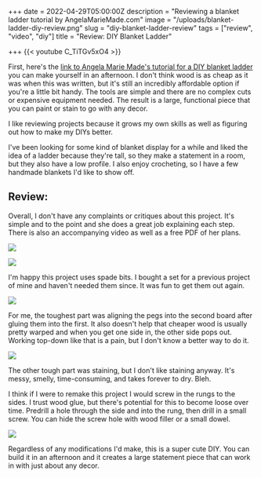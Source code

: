 
+++
date = 2022-04-29T05:00:00Z
description = "Reviewing a blanket ladder tutorial by AngelaMarieMade.com"
image = "/uploads/blanket-ladder-diy-review.png"
slug = "diy-blanket-ladder-review"
tags = ["review", "video", "diy"]
title = "Review: DIY Blanket Ladder"

+++
{{< youtube C_TiTGv5xO4 >}}

First, here's the [link to Angela Marie Made's tutorial for a DIY blanket ladder](https://angelamariemade.com/easy-diy-blanket-ladder/) you can make yourself in an afternoon. I don't think wood is as cheap as it was when this was written, but it's still an incredibly affordable option if you're a little bit handy. The tools are simple and there are no complex cuts or expensive equipment needed. The result is a large, functional piece that you can paint or stain to go with any decor.

I like reviewing projects because it grows my own skills as well as figuring out how to make my DIYs better.

I've been looking for some kind of blanket display for a while and liked the idea of a ladder because they're tall, so they make a statement in a room, but they also have a low profile. I also enjoy crocheting, so I have a few handmade blankets I'd like to show off.

## Review:

Overall, I don't have any complaints or critiques about this project. It's simple and to the point and she does a great job explaining each step. There is also an accompanying video as well as a free PDF of her plans.

![](/uploads/ladder-10-degree-angles.jpg)

![](/uploads/ladder-dowels.jpg)

I'm happy this project uses spade bits. I bought a set for a previous project of mine and haven't needed them since. It was fun to get them out again.

![](/uploads/ladder-holes-from-spade-bit.jpg)

For me, the toughest part was aligning the pegs into the second board after gluing them into the first. It also doesn't help that cheaper wood is usually pretty warped and when you get one side in, the other side pops out. Working top-down like that is a pain, but I don't know a better way to do it.

![](/uploads/ladder-clamped-together.jpg)

The other tough part was staining, but I don't like staining anyway. It's messy, smelly, time-consuming, and takes forever to dry. Bleh.

I think if I were to remake this project I would screw in the rungs to the sides. I trust wood glue, but there's potential for this to become loose over time. Predrill a hole through the side and into the rung, then drill in a small screw. You can hide the screw hole with wood filler or a small dowel.

![](/uploads/finished-blanket-ladder.jpg)

Regardless of any modifications I'd make, this is a super cute DIY. You can build it in an afternoon and it creates a large statement piece that can work in with just about any decor.
